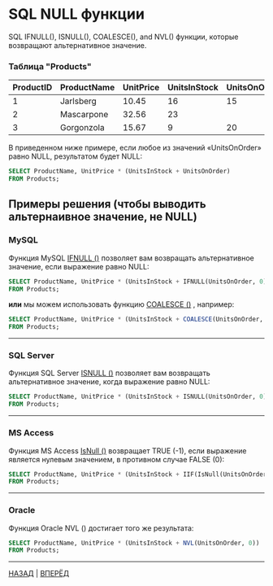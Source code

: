 
# SQL NULL функции

SQL IFNULL(), ISNULL(), COALESCE(), and NVL() функции, которые возвращают альтернативное значение.


### Таблица "Products"

| ProductID | ProductName | UnitPrice | UnitsInStock | UnitsOnOrder |
|--|--|--|--|--|
| 1 | Jarlsberg | 10.45 | 16 | 15 |
| 2 | Mascarpone | 32.56 | 23 |  |
| 3 | Gorgonzola | 15.67 | 9 | 20 |

В приведенном ниже примере, если любое из значений «UnitsOnOrder» равно NULL, результатом будет NULL:
``` SQL
SELECT ProductName, UnitPrice * (UnitsInStock + UnitsOnOrder)
FROM Products;
```

## Примеры решения (чтобы выводить альтернаивное значение, не NULL)

### **MySQL**

Функция MySQL [IFNULL ()](https://www.w3schools.com/sql/func_mysql_ifnull.asp) позволяет вам возвращать альтернативное значение, если выражение равно NULL:
``` SQL
SELECT ProductName, UnitPrice * (UnitsInStock + IFNULL(UnitsOnOrder, 0))
FROM Products;
```
**или** мы можем использовать функцию [COALESCE ()](https://www.w3schools.com/sql/func_mysql_coalesce.asp) , например:

``` SQL
SELECT ProductName, UnitPrice * (UnitsInStock + COALESCE(UnitsOnOrder, 0))
FROM Products;
```
---

### **SQL Server**

Функция SQL Server [ISNULL ()](https://www.w3schools.com/sql/func_sqlserver_isnull.asp) позволяет вам возвращать альтернативное значение, когда выражение равно NULL:
``` SQL
SELECT ProductName, UnitPrice * (UnitsInStock + ISNULL(UnitsOnOrder, 0))
FROM Products;
```
---

### **MS Access**

Функция MS Access [IsNull ()](https://www.w3schools.com/sql/func_msaccess_isnull.asp) возвращает TRUE (-1), если выражение является нулевым значением, в противном случае FALSE (0):
``` SQL
SELECT ProductName, UnitPrice * (UnitsInStock + IIF(IsNull(UnitsOnOrder), 0, UnitsOnOrder))
FROM Products;
```
---

### ****Oracle****

Функция Oracle NVL () достигает того же результата:
``` SQL
SELECT ProductName, UnitPrice * (UnitsInStock + NVL(UnitsOnOrder, 0))
FROM Products;
```

---

[НАЗАД](/SQL_Tutorial/SQL_CASE.md)  | [ВПЕРЁД](/SQL_Tutorial/SQL_NULL_Function.md)
